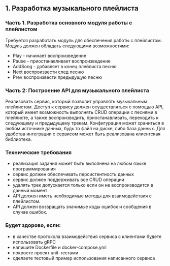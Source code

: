 ## 1. Разработка музыкального плейлиста

### Часть 1. Разработка основного модуля работы с плейлистом

Требуется разработать модуль для обеспечения работы с плейлистом. Модуль должен обладать следующими возможностями:
 - Play - начинает воспроизведение
 - Pause - приостанавливает воспроизведение
 - AddSong - добавляет в конец плейлиста песню
 - Next воспроизвести след песню
 - Prev воспроизвести предыдущую песню


### Часть 2: Построение API для музыкального плейлиста

Реализовать сервис, который позволит управлять музыкальным плейлистом. Доступ к сервису должен осуществляться с помощью API, который имеет возможность выполнять CRUD операции с песнями в плейлисте, а также воспроизводить, приостанавливать, переходить к следующему и предыдущему трекам. Конфигурация может храниться в любом источнике данных, будь то файл на диске, либо база данных. Для удобства интеграции с сервисом может быть реализована клиентская библиотека.

### Технические требования

* реализация задания может быть выполнена на любом языке программирования
* сервис должен обеспечивать персистентность данных
* сервис должен поддерживать все CRUD операции 
* удалять трек допускается только если он не воспроизводится в данный момент
* API должен иметь необходимые методы для взаимодействия с плейлистом.
* API должен возвращать значимые коды ошибок и сообщения в случае ошибок.


### Будет здорово, если:
* в качестве протокола взаимодействия сервиса с клиентами будете использовать gRPC
* напишите Dockerfile и docker-compose.yml
* покроете проект unit-тестами
* сделаете тестовый пример использования написанного сервиса

